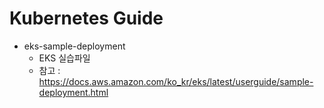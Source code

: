# Kubernetes Guide
- eks-sample-deployment
  - EKS 실습파일
  - 참고 : https://docs.aws.amazon.com/ko_kr/eks/latest/userguide/sample-deployment.html